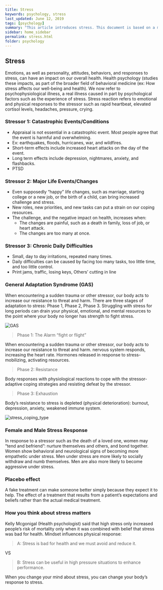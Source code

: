 ```yaml
---
title: Stress
keywords: psychology, stress
last_updated: June 12, 2019
tags: [psychology]
summary: "This article introduces stress. This document is based on a mind-and-behavior class taught by Prof. Ji-Yeon Kim at Kookmin University."
sidebar: home_sidebar
permalink: stress.html
folder: psychology
---
```


## Stress

Emotions, as well as personality, attitudes, behaviors, and responses to stress, can have an impact on our overall health. Health psychology (studies these impacts, as part of the broader field of behavioral medicine (ex: How stress affects our well-being and health). We now refer to psychophysiological illness, a real illness caused in part by psychological factors such as the experience of stress. Stress reaction refers to emotional and physical responses to the stressor such as rapid heartbeat, elevated cortisol levels, headaches, pressure, crying.

### Stressor 1: Catastrophic Events/Conditions

- Appraisal is not essential in a catastrophic event. Most people agree that the event is harmful and overwhelming.
- Ex: earthquakes, floods, hurricanes, war, and wildfires.
- Short-term effects include increased heart attacks on the day of the event.
- Long term effects include depression, nightmares, anxiety, and flashbacks.
- PTSD

### Stressor 2: Major Life Events/Changes

- Even supposedly “happy” life changes, such as marriage, starting college or a new job, or the birth of a child, can bring increased challenge and stress.
- New roles, new priorities, and new tasks can put a strain on our coping resources.
- The challenge, and the negative impact on health, increases when:
    - The changes are painful, such as a death in family, loss of job, or heart attack.
    - The changes are too many at once.

### Stressor 3: Chronic Daily Difficulties

- Small, day to day irritations, repeated many times.
- Daily difficulties can be caused by facing too many tasks, too little time, and too little control.
- Print jams, traffic, losing keys, Others’ cutting in line

### General Adaptation Syndrome (GAS)

When encountering a sudden trauma or other stressor, our body acts to increase our resistance to threat and harm. There are three stages of adaptation to stress: Phase 1, Phase 2, Phase 3. Struggling with stress for long periods can drain your physical, emotional, and mental resources to the point where your body no longer has strength to fight stress.

![GAS](https://wardballoon.github.io/images/gas.png)

> Phase 1: The Alarm “fight or flight”

When encountering a sudden trauma or other stressor, our body acts to increase our resistance to threat and harm. nervous system responds, increasing the heart rate. Hormones released in response to stress- mobilizing, activating resources.

> Phase 2: Resistance

Body responses with physiological reactions to cope with the stressor- adaptive coping strategies and resisting defeat by the stressor.

> Phase 3: Exhaustion

Body’s resistance to stress is depleted (physical deterioration): burnout, depression, anxiety, weakened immune system.

![stress_coping_type](https://wardballoon.github.io/images/stress_coping_type.png)

### Female and Male Stress Response

In response to a stressor such as the death of a loved one, women may
“tend and befriend”: nurture themselves and others, and bond together. Women show behavioral and neurological signs of becoming more empathetic under stress. Men under stress are more likely to socially withdraw and numb themselves. Men are also more likely to become aggressive under stress.

### Placebo effect

A fake treatment can make someone better simply because they expect it to help. The effect of a treatment that results from a patient’s expectations and beliefs rather than the actual medical treatment.

### How you think about stress matters

Kelly Mcgonigal (Health psychologist) said that high stress only increased people’s risk of mortality only when it was combined with belief that stress was bad for health. Mindset influences physical response:

> A: Stress is bad for health and we must avoid and reduce it.

VS

> B: Stress can be useful in high pressure situations to enhance performance.

When you change your mind about stress, you can change your body’s response to stress.
